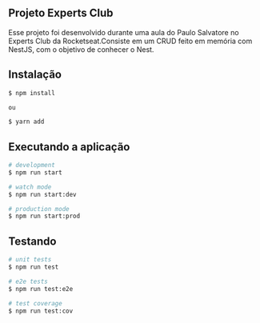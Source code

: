 
## Projeto Experts Club

<p>Esse projeto foi desenvolvido durante uma aula do Paulo Salvatore no Experts Club da Rocketseat.Consiste em um CRUD feito em memória com NestJS, com o objetivo de conhecer o Nest.</p>
 

## Instalação

```bash
$ npm install

ou

$ yarn add
```

## Executando a aplicação

```bash
# development
$ npm run start

# watch mode
$ npm run start:dev

# production mode
$ npm run start:prod
```

## Testando

```bash
# unit tests
$ npm run test

# e2e tests
$ npm run test:e2e

# test coverage
$ npm run test:cov
```



